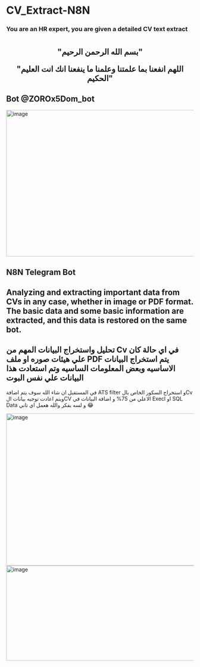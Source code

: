 # CV_Extract-N8N
### You are an HR expert, you are given a detailed CV text extract


<h1 align="center">
</h1>
<h2 align="center">
 "بسم الله الرحمن الرحيم"
</p>
  "اللهم انفعنا بما علمتنا وعلمنا ما ينفعنا انك انت العليم الحكيم"
</h2>

## Bot @ZOROx5Dom_bot

<img width="840" height="393" alt="image" src="https://github.com/user-attachments/assets/7f2c0784-ae87-4252-97bf-c65ea4179417" />


## N8N Telegram Bot

## Analyzing and extracting important data from CVs in any case, whether in image or PDF format. The basic data and some basic information are extracted, and this data is restored on the same bot.


## تحليل واستخراج البيانات المهم من Cv في اي حالة كان علي هيئات صوره او ملف PDF يتم استخراج البيانات الاساسيه وبعض المعلومات الساسيه وتم استعادت هذا البيانات علي نفس البوت 

في المستقبل ان شاء الله سوف يتم اضافة ATS filter و استخراج السكور الخاص بالCv ويتم اعادت توجيه بيانات الCV الاعلي من 75% و اضافة البيانات في Execl او SQL Data و لسه بفكر والله هعمل اي تاني 😂 

<img width="590" height="408" alt="image" src="https://github.com/user-attachments/assets/58d8e1b6-9674-4a57-acd4-23f007655887" />

<img width="575" height="255" alt="image" src="https://github.com/user-attachments/assets/83513bbf-645e-4686-8341-7f9cce1401d1" />
